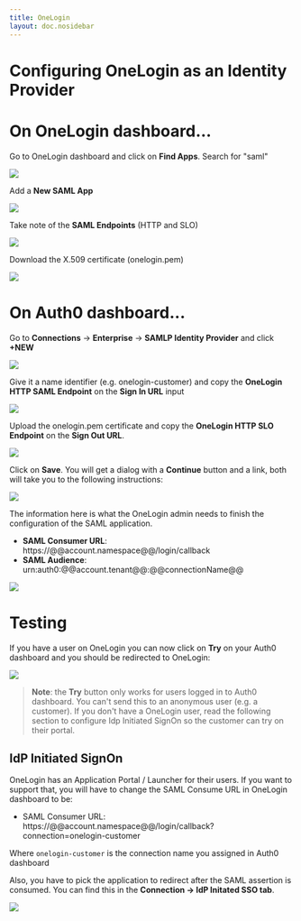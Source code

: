 ```yaml
---
title: OneLogin
layout: doc.nosidebar
---
```

# Configuring OneLogin as an Identity Provider

# On OneLogin dashboard...

Go to OneLogin dashboard and click on **Find Apps**. Search for "saml"

![](/media/articles/saml/identity-providers/onelogin/onelogin-1.png)

Add a **New SAML App**

![](/media/articles/saml/identity-providers/onelogin/onelogin-2.png)

Take note of the **SAML Endpoints** (HTTP and SLO)

![](/media/articles/saml/identity-providers/onelogin/onelogin-3.png)

Download the X.509 certificate (onelogin.pem)

![](/media/articles/saml/identity-providers/onelogin/onelogin-4.png)

# On Auth0 dashboard...

Go to **Connections** -> **Enterprise** -> **SAMLP Identity Provider** and click **+NEW**

![](/media/articles/saml/identity-providers/onelogin/onelogin-5.png)

Give it a name identifier (e.g. onelogin-customer) and copy the **OneLogin HTTP SAML Endpoint** on the **Sign In URL** input

![](/media/articles/saml/identity-providers/onelogin/onelogin-6.png)

Upload the onelogin.pem certificate and copy the **OneLogin HTTP SLO Endpoint** on the **Sign Out URL**.

![](/media/articles/saml/identity-providers/onelogin/onelogin-7.png)

Click on **Save**. You will get a dialog with a **Continue** button and a link, both will take you to the following instructions:

![](/media/articles/saml/identity-providers/onelogin/onelogin-8.png)

The information here is what the OneLogin admin needs to finish the configuration of the SAML application.

* **SAML Consumer URL**: https://@@account.namespace@@/login/callback
* **SAML Audience**: urn:auth0:@@account.tenant@@:@@connectionName@@

![](/media/articles/saml/identity-providers/onelogin/onelogin-9.png)

# Testing

If you have a user on OneLogin you can now click on **Try** on your Auth0 dashboard and you should be redirected to OneLogin:

![](/media/articles/saml/identity-providers/onelogin/onelogin-10.png)

> **Note**: the **Try** button only works for users logged in to Auth0 dashboard. You can't send this to an anonymous user (e.g. a customer). If you don't have a OneLogin user, read the following section to configure Idp Initiated SignOn so the customer can try on their portal.

## IdP Initiated SignOn

OneLogin has an Application Portal / Launcher for their users. If you want to support that, you will have to change the SAML Consume URL in OneLogin dashboard to be:

* SAML Consumer URL: https://@@account.namespace@@/login/callback?connection=onelogin-customer

Where `onelogin-customer` is the connection name you assigned in Auth0 dashboard

Also, you have to pick the application to redirect after the SAML assertion is consumed. You can find this in the **Connection -> IdP Initated SSO tab**.

![](/media/articles/saml/identity-providers/onelogin/onelogin-11.png)
